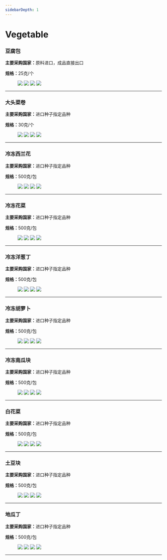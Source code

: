 ```yaml
---
sidebarDepth: 1
---
```

# Vegetable


### 豆腐包
<p><strong>主要采购国家：</strong>原料进口，成品直接出口</p>
<p><strong>规格：</strong>25克/个</p>

<figure class="third">
    <img src="http://p93s97xb4.bkt.clouddn.com/Tofu%20package%20%E6%8B%B7%E8%B4%9D.jpg?imageView2/1/w/300/h/300/q/75|imageslim">
    <img src="http://p93s97xb4.bkt.clouddn.com/Tofu%20package%20%282%29.jpg?imageView2/1/w/300/h/300/q/75|imageslim">
    <img src="http://p93s97xb4.bkt.clouddn.com/Tofu%20package%20%283%29.jpg?imageView2/1/w/300/h/300/q/75|imageslim">
    <img src="http://p93s97xb4.bkt.clouddn.com/Tofu%20package%20%284%29.jpg?imageView2/1/w/300/h/300/q/75|imageslim">
</figure>
<hr>

### 大头菜卷
<p><strong>主要采购国家：</strong>进口种子指定品种</p>
<p><strong>规格：</strong>30克/个</p>

<figure class="third">
    <img src="http://p93s97xb4.bkt.clouddn.com/Cabbage%20roll%20%E6%8B%B7%E8%B4%9D.jpg?imageView2/1/w/300/h/300/q/75|imageslim">
    <img src="http://p93s97xb4.bkt.clouddn.com/Cabbage%20roll%20%281%29.jpg?imageView2/1/w/300/h/300/q/75|imageslim">
    <img src="http://p93s97xb4.bkt.clouddn.com/Cabbage%20roll%20%282%29.jpg?imageView2/1/w/300/h/300/q/75|imageslim">
    <img src="http://p93s97xb4.bkt.clouddn.com/Cabbage%20roll%20%283%29.jpg?imageView2/1/w/300/h/300/q/75|imageslim">
</figure>
<hr>


### 冷冻西兰花
<p><strong>主要采购国家：</strong>进口种子指定品种</p>
<p><strong>规格：</strong>500克/包</p>

<figure class="third">
    <img src="http://p93s97xb4.bkt.clouddn.com/Frozen%20broccoli%20block%20%E6%8B%B7%E8%B4%9D.jpg?imageView2/1/w/300/h/300/q/75|imageslim">
    <img src="http://p93s97xb4.bkt.clouddn.com/Frozen%20broccoli%20block%20%282%29.jpg?imageView2/1/w/300/h/300/q/75|imageslim">
    <img src="http://p93s97xb4.bkt.clouddn.com/Frozen%20broccoli%20block%20%283%29.jpg?imageView2/1/w/300/h/300/q/75|imageslim">
    <img src="http://p93s97xb4.bkt.clouddn.com/Frozen%20broccoli%20block%20%284%29.jpg?imageView2/1/w/300/h/300/q/75|imageslim">
</figure>
<hr>

### 冷冻花菜
<p><strong>主要采购国家：</strong>进口种子指定品种</p>
<p><strong>规格：</strong>500克/包</p>

<figure class="third">
    <img src="http://p93s97xb4.bkt.clouddn.com/Frozen%20cauliflower%20block%E6%8B%B7%E8%B4%9D.jpg?imageView2/1/w/300/h/300/q/75|imageslim">
    <img src="http://p93s97xb4.bkt.clouddn.com/Frozen%20cauliflower%20block%20%281%29.jpg?imageView2/1/w/300/h/300/q/75|imageslim">
    <img src="http://p93s97xb4.bkt.clouddn.com/Frozen%20cauliflower%20block%20%282%29.jpg?imageView2/1/w/300/h/300/q/75|imageslim">
    <img src="http://p93s97xb4.bkt.clouddn.com/Frozen%20cauliflower%20block%20%283%29.jpg?imageView2/1/w/300/h/300/q/75|imageslim">
</figure>
<hr>


### 冷冻洋葱丁
<p><strong>主要采购国家：</strong>进口种子指定品种</p>
<p><strong>规格：</strong>500克/包</p>

<figure class="third">
    <img src="http://p93s97xb4.bkt.clouddn.com/Frozen%20onion%20cubes%20%E6%8B%B7%E8%B4%9D.jpg?imageView2/1/w/300/h/300/q/75|imageslim">
    <img src="http://p93s97xb4.bkt.clouddn.com/Frozen%20onion%20cubes%20%286%29.jpg?imageView2/1/w/300/h/300/q/75|imageslim">
    <img src="http://p93s97xb4.bkt.clouddn.com/Frozen%20onion%20cubes%20%281%29.jpg?imageView2/1/w/300/h/300/q/75|imageslim">
    <img src="http://p93s97xb4.bkt.clouddn.com/Frozen%20onion%20cubes%20%283%29.jpg?imageView2/1/w/300/h/300/q/75|imageslim">
</figure>
<hr>


### 冷冻胡萝卜
<p><strong>主要采购国家：</strong>进口种子指定品种</p>
<p><strong>规格：</strong>500克/包</p>

<figure class="third">
    <img src="http://p93s97xb4.bkt.clouddn.com/Frozen%20carrot%20cubes%20%E6%8B%B7%E8%B4%9D.jpg?imageView2/1/w/300/h/300/q/75|imageslim">
    <img src="http://p93s97xb4.bkt.clouddn.com/Frozen%20carrot%20cubes%20%281%29.jpg?imageView2/1/w/300/h/300/q/75|imageslim">
    <img src="http://p93s97xb4.bkt.clouddn.com/Frozen%20carrot%20cubes%20%285%29.JPG?imageView2/1/w/300/h/300/q/75|imageslim">
    <img src="http://p93s97xb4.bkt.clouddn.com/Frozen%20carrot%20cubes%20%284%29.jpg?imageView2/1/w/300/h/300/q/75|imageslim">
</figure>
<hr>

### 冷冻南瓜块
<p><strong>主要采购国家：</strong>进口种子指定品种</p>
<p><strong>规格：</strong>500克/包</p>

<figure class="third">
    <img src="http://p93s97xb4.bkt.clouddn.com/Frozen%20pumpkin%20piece%20%E6%8B%B7%E8%B4%9D.jpg?imageView2/1/w/300/h/300/q/75|imageslim">
    <img src="http://p93s97xb4.bkt.clouddn.com/Frozen%20pumpkin%20piece%20%281%29.jpg?imageView2/1/w/300/h/300/q/75|imageslim">
    <img src="http://p93s97xb4.bkt.clouddn.com/Frozen%20pumpkin%20piece%20%282%29.jpg?imageView2/1/w/300/h/300/q/75|imageslim">
    <img src="http://p93s97xb4.bkt.clouddn.com/Frozen%20pumpkin%20piece%20%283%29.jpg?imageView2/1/w/300/h/300/q/75|imageslim">
</figure>
<hr>

### 白花菜
<p><strong>主要采购国家：</strong>进口种子指定品种</p>
<p><strong>规格：</strong>500克/包</p>

<figure class="third">
    <img src="http://p93s97xb4.bkt.clouddn.com/Cauliflower%20%E6%8B%B7%E8%B4%9D.jpg?imageView2/1/w/300/h/300/q/75|imageslim">
    <img src="http://p93s97xb4.bkt.clouddn.com/Cauliflower%20%281%29.jpg?imageView2/1/w/300/h/300/q/75|imageslim">
    <img src="http://p93s97xb4.bkt.clouddn.com/Cauliflower%20%282%29.jpg?imageView2/1/w/300/h/300/q/75|imageslim">
    <img src="http://p93s97xb4.bkt.clouddn.com/Cauliflower%20%283%29.jpg?imageView2/1/w/300/h/300/q/75|imageslim">
</figure>
<hr>

### 土豆块
<p><strong>主要采购国家：</strong>进口种子指定品种</p>
<p><strong>规格：</strong>500克/包</p>

<figure class="third">
    <img src="http://p93s97xb4.bkt.clouddn.com/pieces%20of%20potato%20%E6%8B%B7%E8%B4%9D.jpg?imageView2/1/w/300/h/300/q/75|imageslim">
    <img src="http://p93s97xb4.bkt.clouddn.com/pieces%20of%20potato%20%283%29.jpg?imageView2/1/w/300/h/300/q/75|imageslim">
    <img src="http://p93s97xb4.bkt.clouddn.com/pieces%20of%20potato%20%284%29.jpg?imageView2/1/w/300/h/300/q/75|imageslim">
    <img src="http://p93s97xb4.bkt.clouddn.com/pieces%20of%20potato%20%285%29.jpg?imageView2/1/w/300/h/300/q/75|imageslim">
</figure>
<hr>

### 地瓜丁
<p><strong>主要采购国家：</strong>进口种子指定品种</p>
<p><strong>规格：</strong>500克/包</p>

<figure class="third">
    <img src="http://p93s97xb4.bkt.clouddn.com/Sweet%20potato%20cubes%20%E6%8B%B7%E8%B4%9D.jpg?imageView2/1/w/300/h/300/q/75|imageslim">
    <img src="http://p93s97xb4.bkt.clouddn.com/Sweet%20potato%20cubes%20%284%29.jpg?imageView2/1/w/300/h/300/q/75|imageslim">
    <img src="http://p93s97xb4.bkt.clouddn.com/Sweet%20potato%20cubes%20%285%29.jpg?imageView2/1/w/300/h/300/q/75|imageslim">
    <img src="http://p93s97xb4.bkt.clouddn.com/Sweet%20potato%20cubes%20%286%29.jpg?imageView2/1/w/300/h/300/q/75|imageslim">
</figure>
<hr>